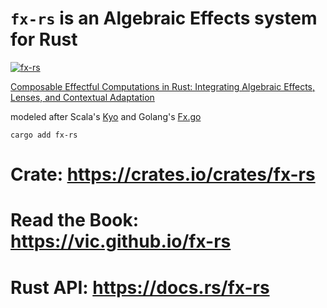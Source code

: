 # `fx-rs` is an Algebraic Effects system for Rust

[![fx-rs](https://github-readme-stats.vercel.app/api/pin/?username=vic&repo=fx-rs&show_owner=true&theme=shades-of-purple)](https://github.com/vic/fx-rs)

[Composable Effectful Computations in Rust: Integrating Algebraic Effects, Lenses, and Contextual Adaptation](https://gist.github.com/vic/e33fea2e46810faf1848cc8d0b3ceba3)

modeled after Scala's [Kyo](https://getkyo.io) and Golang's [Fx.go](https://github.com/vic/fx.go)

```shell
cargo add fx-rs
```


# Crate: https://crates.io/crates/fx-rs

# Read the Book: https://vic.github.io/fx-rs

# Rust API: https://docs.rs/fx-rs
